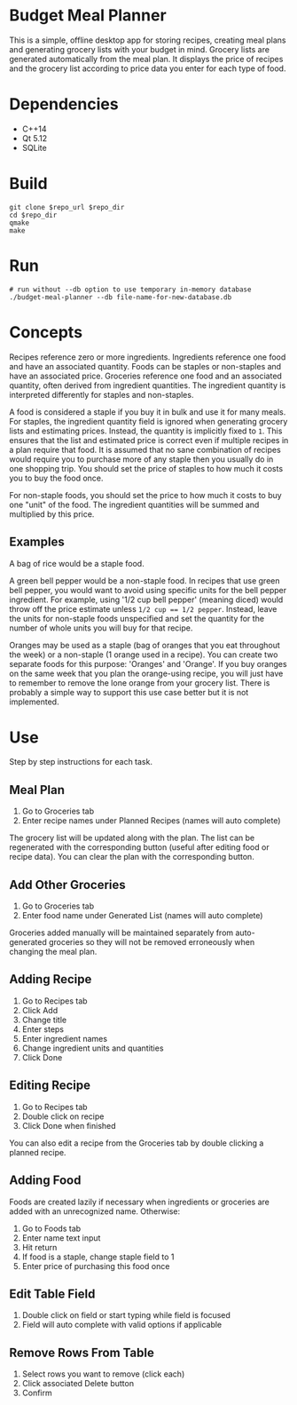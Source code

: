 
# Budget Meal Planner

This is a simple, offline desktop app for storing recipes, creating meal plans and generating grocery lists with your budget in mind.
Grocery lists are generated automatically from the meal plan.
It displays the price of recipes and the grocery list according to price data you enter for each type of food.

# Dependencies

- C++14
- Qt 5.12
- SQLite

# Build

```
git clone $repo_url $repo_dir
cd $repo_dir
qmake
make
```

# Run
```
# run without --db option to use temporary in-memory database
./budget-meal-planner --db file-name-for-new-database.db
```

# Concepts

Recipes reference zero or more ingredients.
Ingredients reference one food and have an associated quantity.
Foods can be staples or non-staples and have an associated price.
Groceries reference one food and an associated quantity, often derived from ingredient quantities.
The ingredient quantity is interpreted differently for staples and non-staples.

A food is considered a staple if you buy it in bulk and use it for many meals.
For staples, the ingredient quantity field is ignored when generating grocery lists and estimating prices.
Instead, the quantity is implicitly fixed to `1`.
This ensures that the list and estimated price is correct even if multiple recipes in a plan require that food.
It is assumed that no sane combination of recipes would require you to purchase more of any staple then you usually do in one shopping trip.
You should set the price of staples to how much it costs you to buy the food once.

For non-staple foods, you should set the price to how much it costs to buy one "unit" of the food.
The ingredient quantities will be summed and multiplied by this price.

## Examples

A bag of rice would be a staple food.

A green bell pepper would be a non-staple food.
In recipes that use green bell pepper, you would want to avoid using specific units for the bell pepper ingredient.
For example, using '1/2 cup bell pepper' (meaning diced) would throw off the price estimate unless `1/2 cup == 1/2 pepper`.
Instead, leave the units for non-staple foods unspecified and set the quantity for the number of whole units you will buy for that recipe.

Oranges may be used as a staple (bag of oranges that you eat throughout the week) or a non-staple (1 orange used in a recipe).
You can create two separate foods for this purpose: 'Oranges' and 'Orange'.
If you buy oranges on the same week that you plan the orange-using recipe, you will just have to remember to remove the lone orange from your grocery list.
There is probably a simple way to support this use case better but it is not implemented.

# Use

Step by step instructions for each task.

## Meal Plan

1. Go to Groceries tab
2. Enter recipe names under Planned Recipes (names will auto complete)

The grocery list will be updated along with the plan.
The list can be regenerated with the corresponding button (useful after editing food or recipe data).
You can clear the plan with the corresponding button.

## Add Other Groceries

1. Go to Groceries tab
2. Enter food name under Generated List (names will auto complete)

Groceries added manually will be maintained separately from auto-generated groceries so they will not be removed erroneously when changing the meal plan.

## Adding Recipe

1. Go to Recipes tab
2. Click Add
3. Change title
4. Enter steps
5. Enter ingredient names
6. Change ingredient units and quantities
7. Click Done

## Editing Recipe

1. Go to Recipes tab
2. Double click on recipe
3. Click Done when finished

You can also edit a recipe from the Groceries tab by double clicking a planned recipe.

## Adding Food

Foods are created lazily if necessary when ingredients or groceries are added with an unrecognized name.
Otherwise:

1. Go to Foods tab
2. Enter name text input
3. Hit return
4. If food is a staple, change staple field to 1
6. Enter price of purchasing this food once

## Edit Table Field

1. Double click on field or start typing while field is focused
2. Field will auto complete with valid options if applicable

## Remove Rows From Table

1. Select rows you want to remove (click each)
2. Click associated Delete button
3. Confirm

